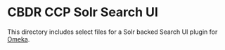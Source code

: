 # CBDR CCP Solr Search UI
This directory includes select files for a Solr backed Search UI plugin for [Omeka](https://omeka.org/).
